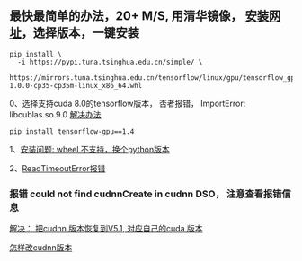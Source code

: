 ## 最快最简单的办法，20+ M/S, 用清华镜像， [安装网址](https://mirrors.tuna.tsinghua.edu.cn/help/tensorflow/)，选择版本，一键安装
```
pip install \
  -i https://pypi.tuna.tsinghua.edu.cn/simple/ \
  https://mirrors.tuna.tsinghua.edu.cn/tensorflow/linux/gpu/tensorflow_gpu-1.0.0-cp35-cp35m-linux_x86_64.whl
```

0、选择支持cuda 8.0的tensorflow版本， 否者报错，
ImportError: libcublas.so.9.0 [解决办法](https://blog.csdn.net/w5688414/article/details/79187499)
```
pip install tensorflow-gpu==1.4  
```

1、[安装问题: wheel 不支持，换个python版本](https://stackoverflow.com/questions/37425579/cannot-install-tensorflow-on-fresh-ubuntu-partition-tensorflow-0-8-0-cp34-cp34m)


2、[ReadTimeoutError报错](https://www.cnblogs.com/xuchenCN/p/5888648.html)

### 报错 could not find cudnnCreate in cudnn DSO， 注意查看报错信息
[解决： 把cudnn 版本恢复到V5.1, 对应自己的cuda 版本](https://github.com/tensorflow/tensorflow/issues/722)

[怎样改cudnn版本](https://blog.csdn.net/l297969586/article/details/67632608)
